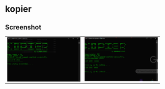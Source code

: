 # kopier
## Screenshot

<table>
  <tr>
    <td><img src = "ss.PNG"></td>
    <td><img src = "euroSS.PNG"></td>
   </tr>
</table>

